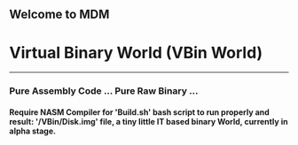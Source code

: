 ## Welcome to MDM
# Virtual Binary World (VBin World)
---
### Pure Assembly Code ... Pure Raw Binary ...
#### Require NASM Compiler for 'Build.sh' bash script to run properly and result: '/VBin/Disk.img' file, a tiny little IT based binary World, currently in alpha stage.
